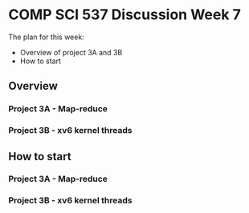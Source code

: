 # COMP SCI 537 Discussion Week 7

The plan for this week:
- Overview of project 3A and 3B
- How to start 

## Overview
### Project 3A - Map-reduce
### Project 3B - xv6 kernel threads 

## How to start
### Project 3A - Map-reduce
### Project 3B - xv6 kernel threads 